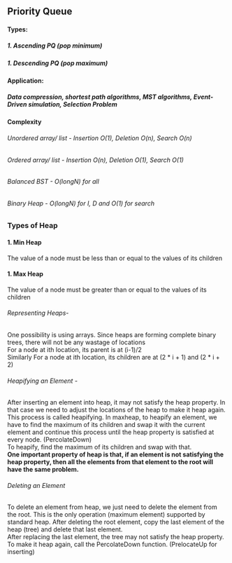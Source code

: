 ## Priority Queue
#### Types: 
##### 1. Ascending PQ (pop minimum)
##### 1. Descending PQ (pop maximum) 

#### Application:
##### Data compression, shortest path algorithms, MST algorithms, Event-Driven simulation, Selection Problem 

#### Complexity 
###### Unordered array/ list - Insertion O(1), Deletion O(n), Search O(n)
###### Ordered array/ list - Insertion O(n), Deletion O(1), Search O(1)
###### Balanced BST - O(longN) for all
###### Binary Heap - O(longN) for I, D and O(1) for search 

### Types of Heap
#### 1. Min Heap
The value of a node must be less than or equal to the values of its children 
#### 1. Max Heap
The value of a node must be greater than or equal to the values of its children 

###### Representing Heaps-
One possibility is using arrays. Since heaps are forming complete binary trees, there will not be any wastage of locations <br>
For a node at ith location, its parent is at (i-1)/2  <br>
Similarly For a node at ith location, its children are at (2 * i + 1) and (2 * i + 2) <br>

###### Heapifying an Element -
After inserting an element into heap, it may not satisfy the heap property. In that case we need to adjust the locations of the heap
to make it heap again. This process is called heapifying. In maxheap, to heapify an element, we have to find the maximum of its children
and swap it with the current element and continue this process until the heap property is satisfied at every node. (PercolateDown)<br>
To heapify, find the maximum of its children and swap with that. <br>
<b> One important property of heap is that, if an element is not satisfying the heap
property, then all the elements from that element to the root will have the same problem. </b>
  
###### Deleting an Element
To delete an element from heap, we just need to delete the element from the root. This is the only
operation (maximum element) supported by standard heap. After deleting the root element, copy
the last element of the heap (tree) and delete that last element. <br>
After replacing the last element, the tree may not satisfy the heap property. To make it heap again,
call the PercolateDown function. (PrelocateUp for inserting)
